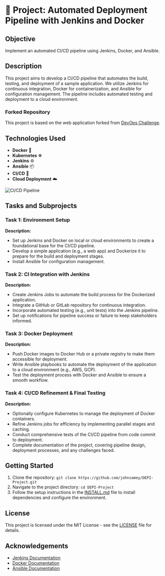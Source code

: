 
# 🚀 Project: Automated Deployment Pipeline with Jenkins and Docker

## Objective
Implement an automated CI/CD pipeline using Jenkins, Docker, and Ansible.

## Description
This project aims to develop a CI/CD pipeline that automates the build, testing, and deployment of a sample application. We utilize Jenkins for continuous integration, Docker for containerization, and Ansible for configuration management. The pipeline includes automated testing and deployment to a cloud environment.

### Forked Repository
This project is based on the web application forked from [DevOps Challenge](https://github.com/tradebyte/DevOps-Challenge.git).

## Technologies Used
- **Docker** 🐳
- **Kubernetes** ☸️
- **Jenkins** ⚙️
- **Ansible** 📦
- **CI/CD** 🔄
- **Cloud Deployment** ☁️

![CI/CD Pipeline](https://example.com/path/to/image.png)  <!-- Replace with an actual image link -->

## Tasks and Subprojects

### Task 1: Environment Setup
**Description:** 
- Set up Jenkins and Docker on local or cloud environments to create a foundational base for the CI/CD pipeline.
- Develop a simple application (e.g., a web app) and Dockerize it to prepare for the build and deployment stages.
- Install Ansible for configuration management.


### Task 2: CI Integration with Jenkins
**Description:**
- Create Jenkins Jobs to automate the build process for the Dockerized application.
- Integrate a GitHub or GitLab repository for continuous integration.
- Incorporate automated testing (e.g., unit tests) into the Jenkins pipeline.
- Set up notifications for pipeline success or failure to keep stakeholders informed.


### Task 3: Docker Deployment
**Description:**
- Push Docker images to Docker Hub or a private registry to make them accessible for deployment.
- Write Ansible playbooks to automate the deployment of the application to a cloud environment (e.g., AWS, GCP).
- Test the deployment process with Docker and Ansible to ensure a smooth workflow.


### Task 4: CI/CD Refinement & Final Testing
**Description:**
- Optionally configure Kubernetes to manage the deployment of Docker containers.
- Refine Jenkins jobs for efficiency by implementing parallel stages and caching.
- Conduct comprehensive tests of the CI/CD pipeline from code commit to deployment.
- Complete documentation of the project, covering pipeline design, deployment processes, and any challenges faced.


## Getting Started
1. Clone the repository: `git clone https://github.com/johnsamey/DEPI-Project.git`
2. Navigate to the project directory: `cd DEPI-Project`
3. Follow the setup instructions in the [INSTALL.md](INSTALL.md) file to install dependencies and configure the environment.

## License
This project is licensed under the MIT License - see the [LICENSE](LICENSE) file for details.

## Acknowledgements
- [Jenkins Documentation](https://www.jenkins.io/doc/)
- [Docker Documentation](https://docs.docker.com/)
- [Ansible Documentation](https://docs.ansible.com/ansible/latest/index.html)
